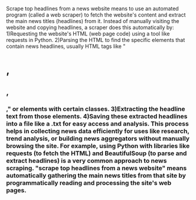 Scrape top headlines from a news website means to use an automated program (called a web scraper) to fetch the website's content and extract the main news titles (headlines) from it. 
Instead of manually visiting the website and copying headlines, a scraper does this automatically by:
1)Requesting the website's HTML (web page code) using a tool like requests in Python.
2)Parsing the HTML to find the specific elements that contain news headlines, usually HTML tags like "<h1>, <h2>, <h3>," or elements with certain classes.
3)Extracting the headline text from those elements.
4)Saving these extracted headlines into a file like a .txt for easy access and analysis.
This process helps in collecting news data efficiently for uses like research, trend analysis, or building news aggregators without manually browsing the site.
For example, using Python with libraries like requests (to fetch the HTML) and BeautifulSoup (to parse and extract headlines) is a very common approach to news scraping.
"scrape top headlines from a news website" means automatically gathering the main news titles from that site by programmatically reading and processing the site's web pages.

